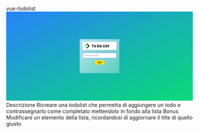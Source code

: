 vue-todolist
![Screenshot](js-todo-vue.png)
Descrizione
Ricreare una todolist che permetta di aggiungere un todo e contrassegnarlo come completato mettendolo in fondo alla lista
Bonus
Modificare un elemento della lista, ricordandosi di aggiornare il title di quello giusto